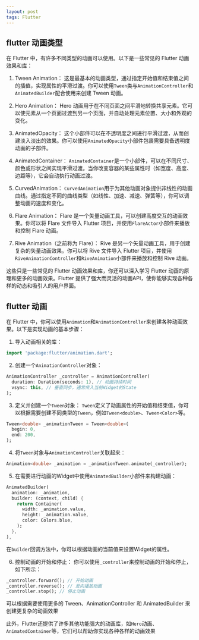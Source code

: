 ```yaml
---
layout: post
tags: Flutter
---
```


## flutter 动画类型

在 Flutter 中，有许多不同类型的动画可以使用。以下是一些常见的 Flutter 动画效果和库：

1. Tween Animation：
   这是最基本的动画类型，通过指定开始值和结束值之间的插值，实现属性的平滑过渡。你可以使用`Tween`类与`AnimationController`和`AnimatedBuilder`配合使用来创建 Tween 动画。

2. Hero Animation：
   Hero 动画用于在不同页面之间平滑地转换共享元素。它可以使元素从一个页面过渡到另一个页面，并自动处理元素位置、大小和外观的变化。

3. AnimatedOpacity：
   这个小部件可以在不透明度之间进行平滑过渡，从而创建淡入淡出的效果。你可以使用`AnimatedOpacity`小部件包裹需要具备透明度动画的子部件。

4. AnimatedContainer：
   `AnimatedContainer`是一个小部件，可以在不同尺寸、颜色或形状之间实现平滑过渡。当你改变容器的某些属性时（如宽度、高度、边距等），它会自动执行动画过渡。

5. CurvedAnimation：
   `CurvedAnimation`用于为其他动画对象提供非线性的动画曲线。通过指定不同的曲线类型（如线性、加速、减速、弹簧等），你可以调整动画的速度和变化。

6. Flare Animation：
   Flare 是一个矢量动画工具，可以创建高度交互的动画效果。你可以将 Flare 文件导入 Flutter 项目，并使用`FlareActor`小部件来播放和控制 Flare 动画。

7. Rive Animation（之前称为 Flare）：
   Rive 是另一个矢量动画工具，用于创建复杂的矢量动画效果。你可以将 Rive 文件导入 Flutter 项目，并使用`RiveAnimationController`和`RiveAnimation`小部件来播放和控制 Rive 动画。

这些只是一些常见的 Flutter 动画效果和库，你还可以深入学习 Flutter 动画的原理和更多的动画效果。Flutter 提供了强大而灵活的动画API，使你能够实现各种各样的动态和吸引人的用户界面。

## flutter 动画

在 Flutter 中，你可以使用`Animation`和`AnimationController`来创建各种动画效果。以下是实现动画的基本步骤：

1. 导入动画相关的库：
```dart
import 'package:flutter/animation.dart';
```

2. 创建一个`AnimationController`对象：
```dart
AnimationController _controller = AnimationController(
  duration: Duration(seconds: 1), // 动画持续时间
  vsync: this, // 垂直同步，通常传入当前Widget的State
);
```

3. 定义并创建一个`Tween`对象：
`Tween`定义了动画属性的开始值和结束值，你可以根据需要创建不同类型的`Tween`，例如`Tween<double>`、`Tween<Color>`等。
```dart
Tween<double> _animationTween = Tween<double>(
  begin: 0,
  end: 200,
);
```

4. 将`Tween`对象与`AnimationController`关联起来：
```dart
Animation<double> _animation = _animationTween.animate(_controller);
```

5. 在需要进行动画的Widget中使用`AnimatedBuilder`小部件来构建动画：
```dart
AnimatedBuilder(
  animation: _animation,
  builder: (context, child) {
    return Container(
      width: _animation.value,
      height: _animation.value,
      color: Colors.blue,
    );
  },
),
```
在`builder`回调方法中，你可以根据动画的当前值来设置Widget的属性。

6. 控制动画的开始和停止：
你可以使用`_controller`来控制动画的开始和停止，如下所示：
```dart
_controller.forward(); // 开始动画
_controller.reverse(); // 反向播放动画
_controller.stop(); // 停止动画
```

可以根据需要使用更多的 Tween、AnimationController 和 AnimatedBuilder 来创建更复杂的动画效果

此外，Flutter还提供了许多其他功能强大的动画库，如`Hero`动画、`AnimatedContainer`等，它们可以帮助你实现各种各样的动画效果
